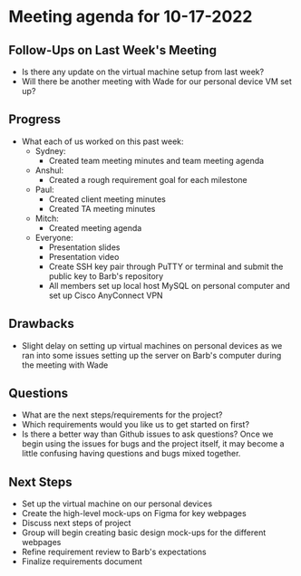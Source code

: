 # Meeting agenda for 10-17-2022

## Follow-Ups on Last Week's Meeting
- Is there any update on the virtual machine setup from last week?
- Will there be another meeting with Wade for our personal device VM set up?


## Progress
- What each of us worked on this past week:
    - Sydney: 
	    - Created team meeting minutes and team meeting agenda
    - Anshul: 
	    - Created a rough requirement goal for each milestone
    - Paul: 
	    - Created client meeting minutes
	    - Created TA meeting minutes
    - Mitch: 
	    - Created meeting agenda
    - Everyone: 
	    - Presentation slides
	    - Presentation video
	    - Create SSH key pair through PuTTY or terminal and submit the public key to Barb's repository
	    - All members set up local host MySQL on personal computer and set up Cisco AnyConnect VPN

## Drawbacks
- Slight delay on setting up virtual machines on personal devices as we ran into some issues setting up the server on Barb's computer during the meeting with Wade

## Questions
- What are the next steps/requirements for the project?
- Which requirements would you like us to get started on first?
- Is there a better way than Github issues to ask questions? Once we begin using the issues for bugs and the project itself, it may become a little confusing having questions and bugs mixed together.

## Next Steps
- Set up the virtual machine on our personal devices
- Create the high-level mock-ups on Figma for key webpages
- Discuss next steps of project
- Group will begin creating basic design mock-ups for the different webpages
- Refine requirement review to Barb's expectations
- Finalize requirements document
